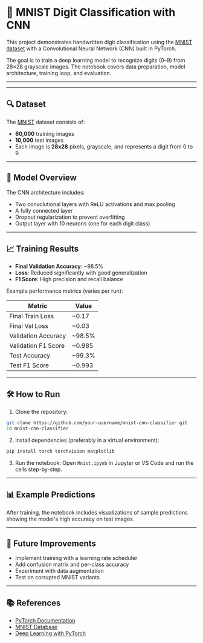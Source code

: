# 🧠 MNIST Digit Classification with CNN

This project demonstrates handwritten digit classification using the [MNIST dataset](http://yann.lecun.com/exdb/mnist/) with a Convolutional Neural Network (CNN) built in PyTorch.

The goal is to train a deep learning model to recognize digits (0–9) from 28×28 grayscale images. The notebook covers data preparation, model architecture, training loop, and evaluation.

---

---

## 🔍 Dataset

The [MNIST](http://yann.lecun.com/exdb/mnist/) dataset consists of:

* **60,000** training images
* **10,000** test images
* Each image is **28x28** pixels, grayscale, and represents a digit from 0 to 9.

---

## 🚀 Model Overview

The CNN architecture includes:

* Two convolutional layers with ReLU activations and max pooling
* A fully connected layer
* Dropout regularization to prevent overfitting
* Output layer with 10 neurons (one for each digit class)

---

## 📈 Training Results

* **Final Validation Accuracy**: \~98.5%
* **Loss**: Reduced significantly with good generalization
* **F1 Score**: High precision and recall balance

Example performance metrics (varies per run):

| Metric              | Value   |
| ------------------- | ------- |
| Final Train Loss    | \~0.17  |
| Final Val Loss      | \~0.03  |
| Validation Accuracy | \~98.5% |
| Validation F1 Score | \~0.985 |
| Test Accuracy       | \~99.3% |
| Test F1 Score       | \~0.993 |

---

## 🛠️ How to Run

1. Clone the repository:

```bash
git clone https://github.com/your-username/mnist-cnn-classifier.git
cd mnist-cnn-classifier
```

2. Install dependencies (preferably in a virtual environment):

```bash
pip install torch torchvision matplotlib
```

3. Run the notebook:
   Open `Mnist.ipynb` in Jupyter or VS Code and run the cells step-by-step.

---

## 📊 Example Predictions

After training, the notebook includes visualizations of sample predictions showing the model's high accuracy on test images.

---

## 📌 Future Improvements

* Implement training with a learning rate scheduler
* Add confusion matrix and per-class accuracy
* Experiment with data augmentation
* Test on corrupted MNIST variants

---

## 📚 References

* [PyTorch Documentation](https://pytorch.org/docs/stable/index.html)
* [MNIST Database](http://yann.lecun.com/exdb/mnist/)
* [Deep Learning with PyTorch](https://pytorch.org/tutorials/)


